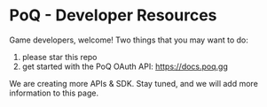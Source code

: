 # PoQ - Developer Resources

Game developers, welcome! Two things that you may want to do:

1) please star this repo
2) get started with the PoQ OAuth API:
https://docs.poq.gg

We are creating more APIs & SDK. Stay tuned, and we will add more information to this page.
